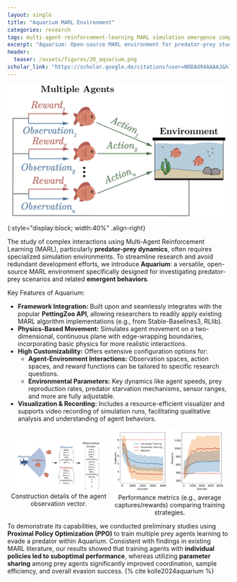 ```yaml
---
layout: single
title: "Aquarium MARL Environment"
categories: research
tags: multi-agent-reinforcement-learning MARL simulation emergence complex-systems
excerpt: "Aquarium: Open-source MARL environment for predator-prey studies."
header:
  teaser: /assets/figures/20_aquarium.png
scholar_link: "https://scholar.google.de/citations?user=NODAd94AAAAJ&hl=en"
---
```


![Diagram illustrating the multi-agent reinforcement learning cycle within the Aquarium environment](\assets\figures\20_aquarium.png){:style="display:block; width:40%" .align-right}

The study of complex interactions using Multi-Agent Reinforcement Learning (MARL), particularly **predator-prey dynamics**, often requires specialized simulation environments. To streamline research and avoid redundant development efforts, we introduce **Aquarium**: a versatile, open-source MARL environment specifically designed for investigating predator-prey scenarios and related **emergent behaviors**.

Key Features of Aquarium:

*   **Framework Integration:** Built upon and seamlessly integrates with the popular **PettingZoo API**, allowing researchers to readily apply existing MARL algorithm implementations (e.g., from Stable-Baselines3, RLlib).
*   **Physics-Based Movement:** Simulates agent movement on a two-dimensional, continuous plane with edge-wrapping boundaries, incorporating basic physics for more realistic interactions.
*   **High Customizability:** Offers extensive configuration options for:
    *   **Agent-Environment Interactions:** Observation spaces, action spaces, and reward functions can be tailored to specific research questions.
    *   **Environmental Parameters:** Key dynamics like agent speeds, prey reproduction rates, predator starvation mechanisms, sensor ranges, and more are fully adjustable.
*   **Visualization & Recording:** Includes a resource-efficient visualizer and supports video recording of simulation runs, facilitating qualitative analysis and understanding of agent behaviors.

<div style="display: flex; align-items: center; justify-content: center;">
  <center>
    <img src="/assets/figures/20_observation_vector.png" alt="Diagram detailing the construction of the observation vector for an agent" style="display:inline-table; width:85%">
    <figcaption>Construction details of the agent observation vector.</figcaption>
  </center>
  <center>
    <img src="/assets/figures/20_capture_statistics.png" alt="Graphs showing average captures or rewards per prey agent under different training regimes" style="display:inline-table; width:100%">
    <figcaption>Performance metrics (e.g., average captures/rewards) comparing training strategies.</figcaption>
  </center>
</div>

To demonstrate its capabilities, we conducted preliminary studies using **Proximal Policy Optimization (PPO)** to train multiple prey agents learning to evade a predator within Aquarium. Consistent with findings in existing MARL literature, our results showed that training agents with **individual policies led to suboptimal performance**, whereas utilizing **parameter sharing** among prey agents significantly improved coordination, sample efficiency, and overall evasion success. {% cite kolle2024aquarium %}
